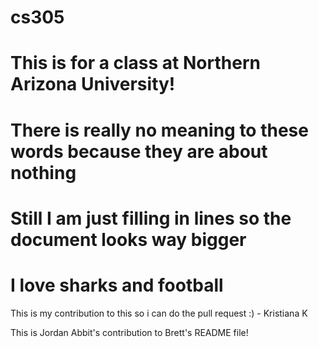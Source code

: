 # cs305
# This is for a class at Northern Arizona University!
# There is really no meaning to these words because they are about nothing
# Still I am just filling in lines so the document looks way bigger
#
#
#
#
# I love sharks and football


This is my contribution to this so i can do the pull request :) - Kristiana K

This is Jordan Abbit's contribution to Brett's README file!
